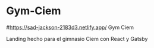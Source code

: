 # Gym-Ciem
#https://sad-jackson-2183d3.netlify.app/
 Gym Ciem

Landing hecho para el gimnasio Ciem con React y Gatsby
